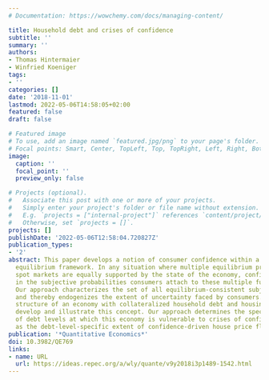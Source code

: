 ```yaml
---
# Documentation: https://wowchemy.com/docs/managing-content/

title: Household debt and crises of confidence
subtitle: ''
summary: ''
authors:
- Thomas Hintermaier
- Winfried Koeniger
tags:
- ''
categories: []
date: '2018-11-01'
lastmod: 2022-05-06T14:58:05+02:00
featured: false
draft: false

# Featured image
# To use, add an image named `featured.jpg/png` to your page's folder.
# Focal points: Smart, Center, TopLeft, Top, TopRight, Left, Right, BottomLeft, Bottom, BottomRight.
image:
  caption: ''
  focal_point: ''
  preview_only: false

# Projects (optional).
#   Associate this post with one or more of your projects.
#   Simply enter your project's folder or file name without extension.
#   E.g. `projects = ["internal-project"]` references `content/project/deep-learning/index.md`.
#   Otherwise, set `projects = []`.
projects: []
publishDate: '2022-05-06T12:58:04.720827Z'
publication_types:
- '2'
abstract: This paper develops a notion of consumer confidence within a dynamic competitive
  equilibrium framework. In any situation where multiple equilibrium prices on next‐period
  spot markets are equally supported by the state of the economy, confidence is encoded
  in the subjective probabilities consumers attach to these multiple future outcomes.
  Our approach characterizes the set of all equilibrium‐consistent subjective probabilities,
  and thereby endogenizes the extent of uncertainty faced by consumers. We use the
  structure of an economy with collateralized household debt and housing markets to
  develop and illustrate this concept. Our approach determines the specific range
  of debt levels at which this economy is vulnerable to crises of confidence, as well
  as the debt‐level‐specific extent of confidence‐driven house price fluctuations.
publication: '*Quantitative Economics*'
doi: 10.3982/QE769
links:
- name: URL
  url: https://ideas.repec.org/a/wly/quante/v9y2018i3p1489-1542.html
---
```

